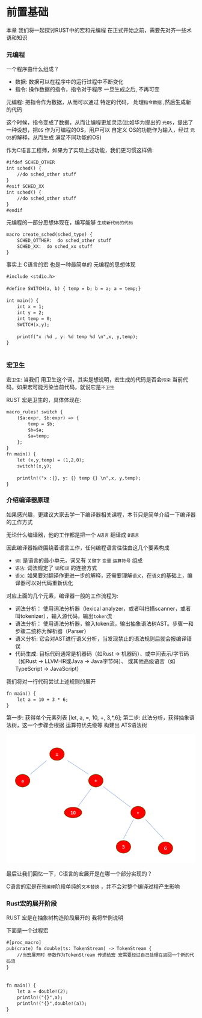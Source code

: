 # 前置基础

本章 我们将一起探讨RUST中的宏和元编程  在正式开始之前，需要先对齐一些术语和知识



### 元编程

一个程序由什么组成？  

 - 数据: 数据可以在程序中的运行过程中不断变化
 - 指令: 操作数据的指令，指令对于程序 一旦生成之后, 不再可变


元编程: 把指令作为数据，从而可以通过 特定的代码， 处理`指令数据` ,然后生成新的代码

这个时候，指令变成了数据，从而让编程更加灵活(比如华为提出的 `元OS`，提出了一种设想，把`OS` 作为可编程的OS，用户可以
自定义 OS的功能作为输入，经过 `元OS`的解释，从而生成 满足不同功能的OS)

作为C语言工程师，如果为了实现上述功能，我们更习惯这样做: 

```
#ifdef SCHED_OTHER 
int sched() {
	//do sched_other stuff
}
#esif SCHED_XX 
int sched() {
	//do sched_other stuff
}
#endif
```

元编程的一部分思想体现在，编写能够 `生成新代码的代码`

```
macro create_sched(sched_type) {
	SCHED_OTTHER:  do sched_other stuff
	SCHED_XX:  do sched_xx stuff
} 
```

事实上 C语言的宏 也是一种最简单的 元编程的思想体现 

```
#include <stdio.h> 

#define SWITCH(a, b) { temp = b; b = a; a = temp;}

int main() {
	int x = 1;
	int y = 2;
	int temp = 0;
	SWITCH(x,y);

	printf("x :%d , y: %d temp %d \n",x, y,temp);
}


```

### 宏卫生

宏`卫生`: 当我们 用卫生这个词，其实是想说明，宏生成的代码是否会`污染` 当前代码，如果宏可能污染当前代码，就说它是`不卫生`

RUST 宏是卫生的，具体体现在: 

```
macro_rules! switch {
	($a:expr, $b:expr) => {
		temp = $b;
		$b=$a;
		$a=temp;
	};
}
fn main() {
	let (x,y,temp) = (1,2,0);
	switch!(x,y);

	println!("x :{}, y: {} temp {} \n",x, y,temp);
}
```

### 介绍编译器原理

如果感兴趣，更建议大家去学一下编译器相关课程，本节只是简单介绍一下编译器的工作方式 

无论什么编译器，他的工作都是把一个 `A语言` 翻译成 `B语言`

因此编译器始终围绕着语言工作，任何编程语言往往由这几个要素构成 

 - `词`: 是语言的最小单元，词又有 `关键字` `变量` `运算符号` 组成
 - `语法`: 词法规定了 `词`和`词` 的连接方式
 - `语义`: 如果要对翻译作更进一步的解释，还需要理解`语义`，在`语义`的基础上，编译器可以对代码重新优化
 
对应上面的几个元素，编译器一般的工作流程为: 

 - 词法分析： 使用词法分析器（lexical analyzer，或者叫扫描scanner，或者叫tokenizer），输入源代码，输出`token`流
 - 语法分析： 使用语法分析器，输入token流，输出抽象语法树AST。步骤一和步骤二统称为解析器（Parser）
 - 语义分析:  它会对AST进行语义分析，当发现禁止的语法规则后就会报编译错误
 - 代码生成:  目标代码通常是机器码（如Rust -> 机器码）、或中间表示/字节码（如Rust -> LLVM-IR或Java -> Java字节码）、
              或其他高级语言（如TypeScript -> JavaScript）


我们将对一行代码尝试上述规则的展开

```
fn main() {
	let a = 10 + 3 * 6;
}

```

第一步: 获得单个元素列表 [let, a, =, 10, +, 3,*,6];
第二步: 此法分析，获得抽象语法树，这一个步骤会根据 运算符优先级等 构建出 ATS语法树 

![Screenshot](image/1.png)


最后让我们回忆一下，C语言的宏展开是在哪一个部分实现的？  

C语言的宏是在`预编译`阶段单纯的`文本替换` ，并不会对整个编译过程产生影响



### Rust宏的展开阶段

RUST 宏是在抽象树构造阶段展开的 我将举例说明 

下面是一个过程宏
```
#[proc_macro]
pub(crate) fn double(ts: TokenStream) -> TokenStream {
	//当宏展开时 参数作为TokenStream 传递给宏 宏需要经过自己处理在返回一个新的代码流
}


fn main() {
	let a = double!(2);
	println!("{}",a);
	println!("{}",double!(a));
}
```

